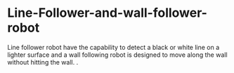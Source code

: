# Line-Follower-and-wall-follower-robot
Line follower robot have the capability to detect a black or white  line on a lighter surface and a wall following robot is designed to move along the wall without hitting the wall. .
